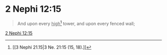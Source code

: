 # 2 Nephi 12:15

> And upon every <u>high</u>[^a] tower, and upon every fenced wall;

[2 Nephi 12:15](https://www.churchofjesuschrist.org/study/scriptures/bofm/2-ne/12?lang=eng&id=p15#p15)


[^a]: [[3 Nephi 21.15|3 Ne. 21:15 (15, 18).]]
